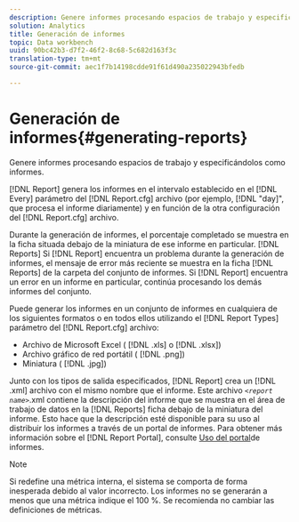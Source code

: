 ```yaml
---
description: Genere informes procesando espacios de trabajo y especificándolos como informes.
solution: Analytics
title: Generación de informes
topic: Data workbench
uuid: 90bc42b3-d7f2-46f2-8c68-5c682d163f3c
translation-type: tm+mt
source-git-commit: aec1f7b14198cdde91f61d490a235022943bfedb

---
```



# Generación de informes{#generating-reports}

Genere informes procesando espacios de trabajo y especificándolos como informes.

[!DNL Report] genera los informes en el intervalo establecido en el [!DNL Every] parámetro del [!DNL Report.cfg] archivo (por ejemplo, [!DNL "day]&quot;, que procesa el informe diariamente) y en función de la otra configuración del [!DNL Report.cfg] archivo.

Durante la generación de informes, el porcentaje completado se muestra en la ficha situada debajo de la miniatura de ese informe en particular. [!DNL Reports] Si [!DNL Report] encuentra un problema durante la generación de informes, el mensaje de error más reciente se muestra en la ficha [!DNL Reports] de la carpeta del conjunto de informes. Si [!DNL Report] encuentra un error en un informe en particular, continúa procesando los demás informes del conjunto.

Puede generar los informes en un conjunto de informes en cualquiera de los siguientes formatos o en todos ellos utilizando el [!DNL Report Types] parámetro del [!DNL Report.cfg] archivo:

* Archivo de Microsoft Excel ( [!DNL .xls] o [!DNL .xlsx])
* Archivo gráfico de red portátil ( [!DNL .png])
* Miniatura ( [!DNL .jpg])

Junto con los tipos de salida especificados, [!DNL Report] crea un [!DNL .xml] archivo con el mismo nombre que el informe. Este archivo *`<report name>`*.xml contiene la descripción del informe que se muestra en el área de trabajo de datos en la [!DNL Reports] ficha debajo de la miniatura del informe. Esto hace que la descripción esté disponible para su uso al distribuir los informes a través de un portal de informes. Para obtener más información sobre el [!DNL Report Portal], consulte [Uso del portal](../../home/c-rpt-oview/c-rpt-portal/c-rpt-portal.md#concept-f692210cad494c00865dbf325eb5ed35)de informes.

>[!NOTE]
>
>Si redefine una métrica interna, el sistema se comporta de forma inesperada debido al valor incorrecto. Los informes no se generarán a menos que una métrica indique el 100 %. Se recomienda no cambiar las definiciones de métricas.
